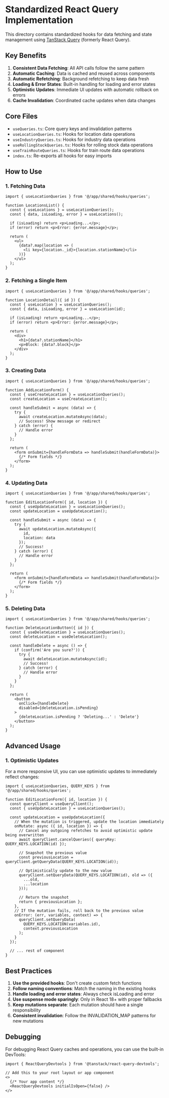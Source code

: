 # Standardized React Query Implementation

This directory contains standardized hooks for data fetching and state management using [TanStack Query](https://tanstack.com/query) (formerly React Query).

## Key Benefits

1. **Consistent Data Fetching**: All API calls follow the same pattern
2. **Automatic Caching**: Data is cached and reused across components
3. **Automatic Refetching**: Background refetching to keep data fresh
4. **Loading & Error States**: Built-in handling for loading and error states
5. **Optimistic Updates**: Immediate UI updates with automatic rollback on errors
6. **Cache Invalidation**: Coordinated cache updates when data changes

## Core Files

- `useQueries.ts`: Core query keys and invalidation patterns
- `useLocationQueries.ts`: Hooks for location data operations
- `useIndustryQueries.ts`: Hooks for industry data operations
- `useRollingStockQueries.ts`: Hooks for rolling stock data operations
- `useTrainRouteQueries.ts`: Hooks for train route data operations
- `index.ts`: Re-exports all hooks for easy imports

## How to Use

### 1. Fetching Data

```tsx
import { useLocationQueries } from '@/app/shared/hooks/queries';

function LocationsList() {
  const { useLocations } = useLocationQueries();
  const { data, isLoading, error } = useLocations();

  if (isLoading) return <p>Loading...</p>;
  if (error) return <p>Error: {error.message}</p>;

  return (
    <ul>
      {data?.map(location => (
        <li key={location._id}>{location.stationName}</li>
      ))}
    </ul>
  );
}
```

### 2. Fetching a Single Item

```tsx
import { useLocationQueries } from '@/app/shared/hooks/queries';

function LocationDetail({ id }) {
  const { useLocation } = useLocationQueries();
  const { data, isLoading, error } = useLocation(id);

  if (isLoading) return <p>Loading...</p>;
  if (error) return <p>Error: {error.message}</p>;

  return (
    <div>
      <h1>{data?.stationName}</h1>
      <p>Block: {data?.block}</p>
    </div>
  );
}
```

### 3. Creating Data

```tsx
import { useLocationQueries } from '@/app/shared/hooks/queries';

function AddLocationForm() {
  const { useCreateLocation } = useLocationQueries();
  const createLocation = useCreateLocation();

  const handleSubmit = async (data) => {
    try {
      await createLocation.mutateAsync(data);
      // Success! Show message or redirect
    } catch (error) {
      // Handle error
    }
  };

  return (
    <form onSubmit={handleFormData => handleSubmit(handleFormData)}>
      {/* Form fields */}
    </form>
  );
}
```

### 4. Updating Data

```tsx
import { useLocationQueries } from '@/app/shared/hooks/queries';

function EditLocationForm({ id, location }) {
  const { useUpdateLocation } = useLocationQueries();
  const updateLocation = useUpdateLocation();

  const handleSubmit = async (data) => {
    try {
      await updateLocation.mutateAsync({ 
        id, 
        location: data 
      });
      // Success!
    } catch (error) {
      // Handle error
    }
  };

  return (
    <form onSubmit={handleFormData => handleSubmit(handleFormData)}>
      {/* Form fields */}
    </form>
  );
}
```

### 5. Deleting Data

```tsx
import { useLocationQueries } from '@/app/shared/hooks/queries';

function DeleteLocationButton({ id }) {
  const { useDeleteLocation } = useLocationQueries();
  const deleteLocation = useDeleteLocation();

  const handleDelete = async () => {
    if (confirm('Are you sure?')) {
      try {
        await deleteLocation.mutateAsync(id);
        // Success!
      } catch (error) {
        // Handle error
      }
    }
  };

  return (
    <button 
      onClick={handleDelete}
      disabled={deleteLocation.isPending}
    >
      {deleteLocation.isPending ? 'Deleting...' : 'Delete'}
    </button>
  );
}
```

## Advanced Usage

### 1. Optimistic Updates

For a more responsive UI, you can use optimistic updates to immediately reflect changes:

```tsx
import { useLocationQueries, QUERY_KEYS } from '@/app/shared/hooks/queries';

function EditLocationForm({ id, location }) {
  const queryClient = useQueryClient();
  const { useUpdateLocation } = useLocationQueries();
  
  const updateLocation = useUpdateLocation({
    // When the mutation is triggered, update the location immediately
    onMutate: async ({ id, location }) => {
      // Cancel any outgoing refetches to avoid optimistic update being overwritten
      await queryClient.cancelQueries({ queryKey: QUERY_KEYS.LOCATION(id) });
      
      // Snapshot the previous value
      const previousLocation = queryClient.getQueryData(QUERY_KEYS.LOCATION(id));
      
      // Optimistically update to the new value
      queryClient.setQueryData(QUERY_KEYS.LOCATION(id), old => ({
        ...old,
        ...location
      }));
      
      // Return the snapshot
      return { previousLocation };
    },
    // If the mutation fails, roll back to the previous value
    onError: (err, variables, context) => {
      queryClient.setQueryData(
        QUERY_KEYS.LOCATION(variables.id),
        context.previousLocation
      );
    }
  });
  
  // ... rest of component
}
```

## Best Practices

1. **Use the provided hooks**: Don't create custom fetch functions
2. **Follow naming conventions**: Match the naming in the existing hooks
3. **Handle loading and error states**: Always check isLoading and error
4. **Use suspense mode sparingly**: Only in React 18+ with proper fallbacks
5. **Keep mutations separate**: Each mutation should have a single responsibility
6. **Consistent invalidation**: Follow the INVALIDATION_MAP patterns for new mutations

## Debugging

For debugging React Query caches and operations, you can use the built-in DevTools:

```tsx
import { ReactQueryDevtools } from '@tanstack/react-query-devtools';

// Add this to your root layout or app component
<>
  {/* Your app content */}
  <ReactQueryDevtools initialIsOpen={false} />
</>
``` 